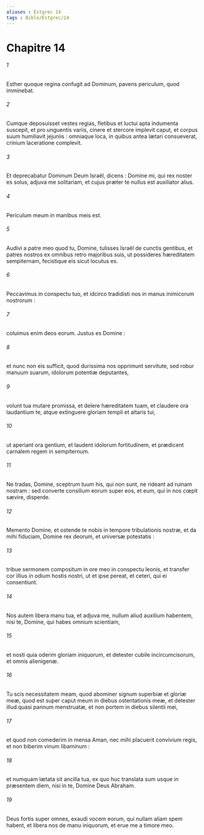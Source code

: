 ```yaml
---
aliases : Estgrec 14
tags : Bible/Estgrec/14
---
```


# Chapitre 14

###### 1
Esther quoque regina confugit ad Dominum, pavens periculum, quod imminebat.
###### 2
Cumque deposuisset vestes regias, fletibus et luctui apta indumenta suscepit, et pro unguentis variis, cinere et stercore implevit caput, et corpus suum humiliavit jejuniis : omniaque loca, in quibus antea lætari consueverat, crinium laceratione complevit.
###### 3
Et deprecabatur Dominum Deum Israël, dicens : Domine mi, qui rex noster es solus, adjuva me solitariam, et cujus præter te nullus est auxiliator alius.
###### 4
Periculum meum in manibus meis est.
###### 5
Audivi a patre meo quod tu, Domine, tulisses Israël de cunctis gentibus, et patres nostros ex omnibus retro majoribus suis, ut possideres hæreditatem sempiternam, fecistique eis sicut locutus es.
###### 6
Peccavimus in conspectu tuo, et idcirco tradidisti nos in manus inimicorum nostrorum :
###### 7
coluimus enim deos eorum. Justus es Domine :
###### 8
et nunc non eis sufficit, quod durissima nos opprimunt servitute, sed robur manuum suarum, idolorum potentiæ deputantes,
###### 9
volunt tua mutare promissa, et delere hæreditatem tuam, et claudere ora laudantium te, atque extinguere gloriam templi et altaris tui,
###### 10
ut aperiant ora gentium, et laudent idolorum fortitudinem, et prædicent carnalem regem in sempiternum.
###### 11
Ne tradas, Domine, sceptrum tuum his, qui non sunt, ne rideant ad ruinam nostram : sed converte consilium eorum super eos, et eum, qui in nos cœpit sævire, disperde.
###### 12
Memento Domine, et ostende te nobis in tempore tribulationis nostræ, et da mihi fiduciam, Domine rex deorum, et universæ potestatis :
###### 13
tribue sermonem compositum in ore meo in conspectu leonis, et transfer cor illius in odium hostis nostri, ut et ipse pereat, et ceteri, qui ei consentiunt.
###### 14
Nos autem libera manu tua, et adjuva me, nullum aliud auxilium habentem, nisi te, Domine, qui habes omnium scientiam,
###### 15
et nosti quia oderim gloriam iniquorum, et detester cubile incircumcisorum, et omnis alienigenæ.
###### 16
Tu scis necessitatem meam, quod abominer signum superbiæ et gloriæ meæ, quod est super caput meum in diebus ostentationis meæ, et detester illud quasi pannum menstruatæ, et non portem in diebus silentii mei,
###### 17
et quod non comederim in mensa Aman, nec mihi placuerit convivium regis, et non biberim vinum libaminum :
###### 18
et numquam lætata sit ancilla tua, ex quo huc translata sum usque in præsentem diem, nisi in te, Domine Deus Abraham.
###### 19
Deus fortis super omnes, exaudi vocem eorum, qui nullam aliam spem habent, et libera nos de manu iniquorum, et erue me a timore meo.
